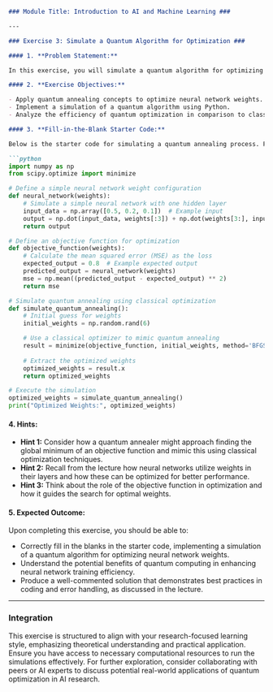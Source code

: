 ```markdown
### Module Title: Introduction to AI and Machine Learning ###

---

### Exercise 3: Simulate a Quantum Algorithm for Optimization ###

#### 1. **Problem Statement:**

In this exercise, you will simulate a quantum algorithm for optimizing a neural network's weight configurations. Given your expertise in neural networks and interest in Quantum Machine Learning, this task will involve using a simulated quantum annealer to find optimal weights for a simple neural network model. This exercise will help you understand how quantum computing can potentially enhance neural network training by solving optimization problems more efficiently than classical methods.

#### 2. **Exercise Objectives:**

- Apply quantum annealing concepts to optimize neural network weights.
- Implement a simulation of a quantum algorithm using Python.
- Analyze the efficiency of quantum optimization in comparison to classical methods.

#### 3. **Fill-in-the-Blank Starter Code:**

Below is the starter code for simulating a quantum annealing process. Fill in the blanks to complete the functionality.

```python
import numpy as np
from scipy.optimize import minimize

# Define a simple neural network weight configuration
def neural_network(weights):
    # Simulate a simple neural network with one hidden layer
    input_data = np.array([0.5, 0.2, 0.1])  # Example input
    output = np.dot(input_data, weights[:3]) + np.dot(weights[3:], input_data)
    return output

# Define an objective function for optimization
def objective_function(weights):
    # Calculate the mean squared error (MSE) as the loss
    expected_output = 0.8  # Example expected output
    predicted_output = neural_network(weights)
    mse = np.mean((predicted_output - expected_output) ** 2)
    return mse

# Simulate quantum annealing using classical optimization
def simulate_quantum_annealing():
    # Initial guess for weights
    initial_weights = np.random.rand(6)

    # Use a classical optimizer to mimic quantum annealing
    result = minimize(objective_function, initial_weights, method='BFGS')
    
    # Extract the optimized weights
    optimized_weights = result.x
    return optimized_weights

# Execute the simulation
optimized_weights = simulate_quantum_annealing()
print("Optimized Weights:", optimized_weights)
```

#### 4. **Hints:**

- **Hint 1:** Consider how a quantum annealer might approach finding the global minimum of an objective function and mimic this using classical optimization techniques.
- **Hint 2:** Recall from the lecture how neural networks utilize weights in their layers and how these can be optimized for better performance.
- **Hint 3:** Think about the role of the objective function in optimization and how it guides the search for optimal weights.

#### 5. **Expected Outcome:**

Upon completing this exercise, you should be able to:

- Correctly fill in the blanks in the starter code, implementing a simulation of a quantum algorithm for optimizing neural network weights.
- Understand the potential benefits of quantum computing in enhancing neural network training efficiency.
- Produce a well-commented solution that demonstrates best practices in coding and error handling, as discussed in the lecture.

---

### Integration ###

This exercise is structured to align with your research-focused learning style, emphasizing theoretical understanding and practical application. Ensure you have access to necessary computational resources to run the simulations effectively. For further exploration, consider collaborating with peers or AI experts to discuss potential real-world applications of quantum optimization in AI research.

```